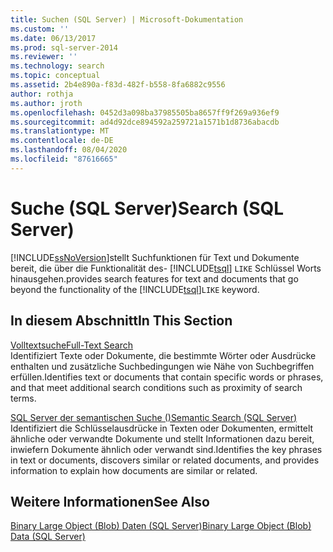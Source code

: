 ```yaml
---
title: Suchen (SQL Server) | Microsoft-Dokumentation
ms.custom: ''
ms.date: 06/13/2017
ms.prod: sql-server-2014
ms.reviewer: ''
ms.technology: search
ms.topic: conceptual
ms.assetid: 2b4e890a-f83d-482f-b558-8fa6882c9556
author: rothja
ms.author: jroth
ms.openlocfilehash: 0452d3a098ba37985505ba8657ff9f269a936ef9
ms.sourcegitcommit: ad4d92dce894592a259721a1571b1d8736abacdb
ms.translationtype: MT
ms.contentlocale: de-DE
ms.lasthandoff: 08/04/2020
ms.locfileid: "87616665"
---
```

# <a name="search-sql-server"></a><span data-ttu-id="dc0c0-102">Suche (SQL Server)</span><span class="sxs-lookup"><span data-stu-id="dc0c0-102">Search (SQL Server)</span></span>
  [!INCLUDE[ssNoVersion](../includes/ssnoversion-md.md)]<span data-ttu-id="dc0c0-103">stellt Suchfunktionen für Text und Dokumente bereit, die über die Funktionalität des- [!INCLUDE[tsql](../includes/tsql-md.md)] `LIKE` Schlüssel Worts hinausgehen.</span><span class="sxs-lookup"><span data-stu-id="dc0c0-103">provides search features for text and documents that go beyond the functionality of the [!INCLUDE[tsql](../includes/tsql-md.md)]`LIKE` keyword.</span></span>  
  
## <a name="in-this-section"></a><span data-ttu-id="dc0c0-104">In diesem Abschnitt</span><span class="sxs-lookup"><span data-stu-id="dc0c0-104">In This Section</span></span>  
 [<span data-ttu-id="dc0c0-105">Volltextsuche</span><span class="sxs-lookup"><span data-stu-id="dc0c0-105">Full-Text Search</span></span>](../relational-databases/search/full-text-search.md)  
 <span data-ttu-id="dc0c0-106">Identifiziert Texte oder Dokumente, die bestimmte Wörter oder Ausdrücke enthalten und zusätzliche Suchbedingungen wie Nähe von Suchbegriffen erfüllen.</span><span class="sxs-lookup"><span data-stu-id="dc0c0-106">Identifies text or documents that contain specific words or phrases, and that meet additional search conditions such as proximity of search terms.</span></span>  
  
 [<span data-ttu-id="dc0c0-107">SQL Server der semantischen Suche &#40;&#41;</span><span class="sxs-lookup"><span data-stu-id="dc0c0-107">Semantic Search &#40;SQL Server&#41;</span></span>](../relational-databases/search/semantic-search-sql-server.md)  
 <span data-ttu-id="dc0c0-108">Identifiziert die Schlüsselausdrücke in Texten oder Dokumenten, ermittelt ähnliche oder verwandte Dokumente und stellt Informationen dazu bereit, inwiefern Dokumente ähnlich oder verwandt sind.</span><span class="sxs-lookup"><span data-stu-id="dc0c0-108">Identifies the key phrases in text or documents, discovers similar or related documents, and provides information to explain how documents are similar or related.</span></span>  
  
## <a name="see-also"></a><span data-ttu-id="dc0c0-109">Weitere Informationen</span><span class="sxs-lookup"><span data-stu-id="dc0c0-109">See Also</span></span>  
 [<span data-ttu-id="dc0c0-110">Binary Large Object &#40;Blob&#41; Daten &#40;SQL Server&#41;</span><span class="sxs-lookup"><span data-stu-id="dc0c0-110">Binary Large Object &#40;Blob&#41; Data &#40;SQL Server&#41;</span></span>](../relational-databases/blob/binary-large-object-blob-data-sql-server.md)  
  
  
